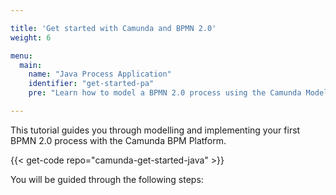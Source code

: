 ```yaml
---

title: 'Get started with Camunda and BPMN 2.0'
weight: 6

menu:
  main:
    name: "Java Process Application"
    identifier: "get-started-pa"
    pre: "Learn how to model a BPMN 2.0 process using the Camunda Modeler, add a Java Class and HTML Forms. Package it as a web application and deploy it to an Apache Tomcat Server."

---
```


This tutorial guides you through modelling and implementing your first BPMN 2.0 process with the Camunda BPM Platform.

{{< get-code repo="camunda-get-started-java" >}}

You will be guided through the following steps:
